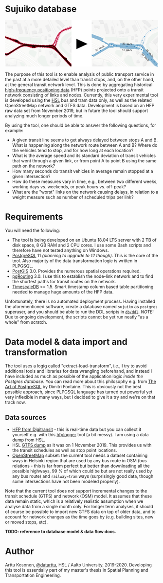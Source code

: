 # Sujuiko database

![Title picture: general idea.](docs/img/title_example_picture.png)

The purpose of this tool is to enable analysis of public transport service in the past at a more detailed level than transit stops, and, on the other hand, at the general transit network level.
This is done by aggregating historical [high-frequency positioning data](https://digitransit.fi/en/developers/apis/4-realtime-api/vehicle-positions/) (HFP) points projected onto a transit network consisting of links and nodes.
Currently, this very experimental tool is developed using the [HSL](hsl.fi/) bus and tram data only, as well as the related OpenStreetMap network and GTFS data.
Development is based on an HFP raw data set from November 2019, but in future the tool should support analyzing much longer periods of time.

By using the tool, one should be able to answer the following questions, for example:

- A given transit line seems to get always delayed between stops A and B.
What is happening along the network route between A and B?
Where do the vehicles tend to stop, and for how long at each location?
- What is the average speed and its standard deviation of transit vehicles that went through a given link, or from point A to point B using the same path on the network?
- How many seconds do transit vehicles in average remain stopped at a given intersection?
- How do these measures vary in time, e.g., between two different weeks, working days vs. weekends, or peak hours vs. off-peak?
- What are the "worst" links on the network causing delays, in relation to a weight measure such as number of scheduled trips per link?

# Requirements

You will need the following:

- The tool is being developed on an Ubuntu 18.04 LTS server with 2 TB of disk space, 8 GB RAM and 2 CPU cores.
I use some Bash scripts and therefore have not tested anything on Windows.
- [PostgreSQL](https://www.postgresql.org/) 11 *(planning to upgrade to 12 though)*.
This is the core of the tool.
Also majority of the data transformation logic is written in PLPGSQL.
- [PostGIS](https://postgis.net/) 3.0.
Provides the numerous spatial operations required.
- [pgRouting](http://docs.pgrouting.org/latest/en/index.html) 3.0.
I use this to establish the node-link network and to find the shortest paths for transit routes on the network.
- [TimescaleDB](https://docs.timescale.com/latest/main) >= 1.5.
Smart timestamp column based table partitioning needed to manage huge amounts of the HFP data.

Unfortunately, there is no automated deployment process.
Having installed the aforementioned software, create a database named `sujuiko` as `postgres` superuser, and you should be able to run the DDL scripts in [`db/ddl`](/db/ddl).
*NOTE:* Due to ongoing development, the scripts cannot be yet run neatly "as a whole" from scratch.

# Data model & data import and transformation

The tool uses a logig called "extract-load-transform", i.e., I try to avoid additional tools and libraries for data wrangling beforehand, and instead I have included as much as possible of the application logic *inside the Postgres database*.
You can read more about this philosophy e.g. from [The Art of PostgreSQL](https://theartofpostgresql.com/) by Dimitri Fontaine.
This is obviously not the best possible approach, since PLPGSQL language has turned out powerful yet very inflexible in many ways, but I decided to give it a try and we're on that track now.

## Data sources

- [HFP from Digitransit](https://digitransit.fi/en/developers/apis/4-realtime-api/vehicle-positions/) - this is real-time data but you can collect it yourself e.g. with this [hfplogger](https://github.com/datarttu/hfplogger) tool (a bit messy).
I am using a data dump from HSL.
- HSL [GTFS dump](https://transitfeeds.com/p/helsinki-regional-transport/735/20191101) as it was on 1 November 2019.
This provides us with the transit schedules as well as stop point locations.
- [OpenStreetMap](openstreetmap.org/) subset: the current tool needs a dataset containing ways in Helsinki region that are used by any bus route in OSM (bus relations - this is far from perfect but better than downloading all the possible highways, 99 % of which could be but are not really used by any bus route) and `railway=tram` ways (surprisingly good data, though some intersections have not been modeled properly).

Note that the current tool does *not* support incremental changes to the transit schedule (GTFS) and network (OSM) model.
It assumes that these data remain static, which is a relatively realistic assumption when we analyse data from a single month only.
For longer term analyses, it should of course be possible to import new GTFS data on top of older data, and to account for network changes as the time goes by (e.g. building sites, new or moved stops, etc).

**TODO: reference to database model & data flow docs.**

# Author

Arttu Kosonen, [@datarttu](https://github.com/datarttu), HSL / Aalto University, 2019-2020.
Developing this tool is essentially part of my master's thesis in Spatial Planning and Transportation Engineering.
